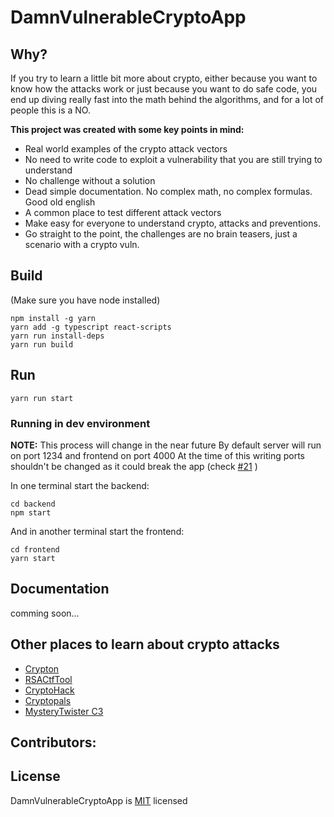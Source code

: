 # DamnVulnerableCryptoApp


## Why?

If you try to learn a little bit more about crypto, either because you want to know how the attacks work or just because you want to do safe code, you end up diving really fast into the math behind the algorithms, and for a lot of people this is a NO.

**This project was created with some key points in mind:**
* Real world examples of the crypto attack vectors
* No need to write code to exploit a vulnerability that you are still trying to understand
* No challenge without a solution
* Dead simple documentation. No complex math, no complex formulas. Good old english
* A common place to test different attack vectors
* Make easy for everyone to understand crypto, attacks and preventions.
* Go straight to the point, the challenges are no brain teasers, just a scenario with a crypto vuln. 


## Build

(Make sure you have node installed)

```
npm install -g yarn 
yarn add -g typescript react-scripts
yarn run install-deps
yarn run build
```

## Run

```
yarn run start
```

### Running in dev environment

**NOTE:** This process will change in the near future
By default server will run on port 1234 and frontend on port 4000
At the time of this writing ports shouldn't be changed as it could break the app (check [#21](https://github.com/luisfontes19/damn_vulnerable_crypto_app/issues/21) )

In one terminal start the backend:
```
cd backend 
npm start
```

And in another terminal start the frontend:
```
cd frontend
yarn start
```

## Documentation
comming soon...

## Other places to learn about crypto attacks
* [Crypton](https://github.com/ashutosh1206/Crypton)
* [RSACtfTool](https://github.com/Ganapati/RsaCtfTool)
* [CryptoHack](http://cryptohack.org/)
* [Cryptopals](https://cryptopals.com/)
* [MysteryTwister C3](https://www.mysterytwisterc3.org/en/)

## Contributors:

## License

DamnVulnerableCryptoApp is [MIT](https://tldrlegal.com/license/mit-license) licensed 




